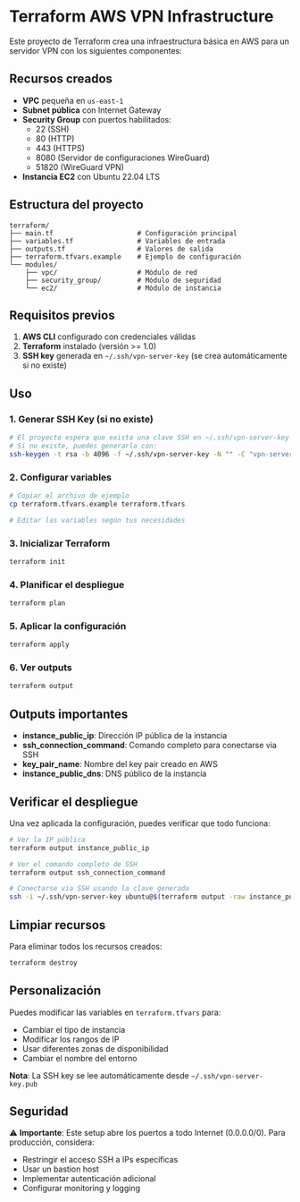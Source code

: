 # Terraform AWS VPN Infrastructure

Este proyecto de Terraform crea una infraestructura básica en AWS para un servidor VPN con los siguientes componentes:

## Recursos creados

- **VPC** pequeña en `us-east-1`
- **Subnet pública** con Internet Gateway
- **Security Group** con puertos habilitados:
  - 22 (SSH)
  - 80 (HTTP)
  - 443 (HTTPS)
  - 8080 (Servidor de configuraciones WireGuard)
  - 51820 (WireGuard VPN)
- **Instancia EC2** con Ubuntu 22.04 LTS

## Estructura del proyecto

```
terraform/
├── main.tf                     # Configuración principal
├── variables.tf                # Variables de entrada
├── outputs.tf                  # Valores de salida
├── terraform.tfvars.example    # Ejemplo de configuración
└── modules/
    ├── vpc/                    # Módulo de red
    ├── security_group/         # Módulo de seguridad
    └── ec2/                    # Módulo de instancia
```

## Requisitos previos

1. **AWS CLI** configurado con credenciales válidas
2. **Terraform** instalado (versión >= 1.0)
3. **SSH key** generada en `~/.ssh/vpn-server-key` (se crea automáticamente si no existe)

## Uso

### 1. Generar SSH Key (si no existe)

```bash
# El proyecto espera que exista una clave SSH en ~/.ssh/vpn-server-key
# Si no existe, puedes generarla con:
ssh-keygen -t rsa -b 4096 -f ~/.ssh/vpn-server-key -N "" -C "vpn-server-key"
```

### 2. Configurar variables

```bash
# Copiar el archivo de ejemplo
cp terraform.tfvars.example terraform.tfvars

# Editar las variables según tus necesidades
```

### 3. Inicializar Terraform

```bash
terraform init
```

### 4. Planificar el despliegue

```bash
terraform plan
```

### 5. Aplicar la configuración

```bash
terraform apply
```

### 6. Ver outputs

```bash
terraform output
```

## Outputs importantes

- **instance_public_ip**: Dirección IP pública de la instancia
- **ssh_connection_command**: Comando completo para conectarse via SSH
- **key_pair_name**: Nombre del key pair creado en AWS
- **instance_public_dns**: DNS público de la instancia

## Verificar el despliegue

Una vez aplicada la configuración, puedes verificar que todo funciona:

```bash
# Ver la IP pública
terraform output instance_public_ip

# Ver el comando completo de SSH
terraform output ssh_connection_command

# Conectarse via SSH usando la clave generada
ssh -i ~/.ssh/vpn-server-key ubuntu@$(terraform output -raw instance_public_ip)
```

## Limpiar recursos

Para eliminar todos los recursos creados:

```bash
terraform destroy
```

## Personalización

Puedes modificar las variables en `terraform.tfvars` para:

- Cambiar el tipo de instancia
- Modificar los rangos de IP
- Usar diferentes zonas de disponibilidad
- Cambiar el nombre del entorno

**Nota**: La SSH key se lee automáticamente desde `~/.ssh/vpn-server-key.pub`

## Seguridad

⚠️ **Importante**: Este setup abre los puertos a todo Internet (0.0.0.0/0). Para producción, considera:

- Restringir el acceso SSH a IPs específicas
- Usar un bastion host
- Implementar autenticación adicional
- Configurar monitoring y logging
